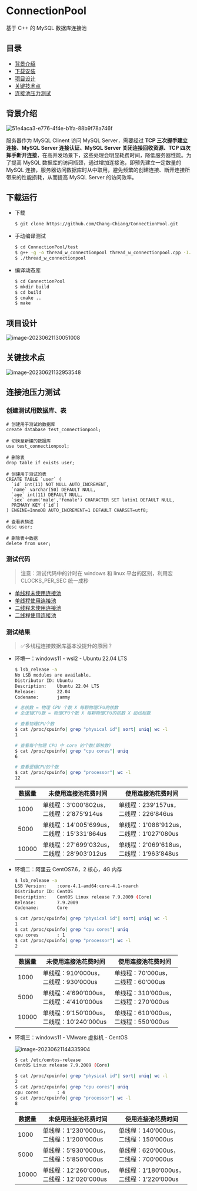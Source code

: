 # ConnectionPool
基于 C++ 的 MySQL 数据库连接池

## 目录

+ [背景介绍](#背景介绍)
+ [下载安装](#下载安装)
+ [项目设计](#项目设计)
+ [关键技术点](#关键技术点)
+ [连接池压力测试](#连接池压力测试)

## 背景介绍

![51e4aca3-e776-4f4e-b1fa-88b9f78a746f](./assets/51e4aca3-e776-4f4e-b1fa-88b9f78a746f.svg)

服务器作为 MySQL Clinent 访问 MySQL Server，需要经过 **TCP 三次握手建立连接、MySQL Server 连接认证、MySQL Server 关闭连接回收资源、TCP 四次挥手断开连接**，在高并发场景下，这些处理会明显耗费时间，降低服务器性能。为了提高 MySQL 数据库的访问瓶颈，通过增加连接池，即预先建立一定数量的 MySQL 连接，服务器访问数据库时从中取用，避免频繁的创建连接、断开连接所带来的性能损耗，从而提高 MySQL Server 的访问效率。

## 下载运行

+ 下载

    ```bash
    $ git clone https://github.com/Chang-Chiang/ConnectionPool.git
    ```
    
+ 手动编译测试

    ```bash
    $ cd ConnectionPool/test
    $ g++ -g -o thread_w_connectionpool thread_w_connectionpool.cpp -I../include ../src/*.cpp -lmysqlclient -lpthread
    $ ./thread_w_connectionpool
    ```

+ 编译动态库

  ```bash
  $ cd ConnectionPool
  $ mkdir build
  $ cd build
  $ cmake ..
  $ make
  ```

## 项目设计

![image-20230621130051008](./assets/image-20230621130051008.png)

## 关键技术点

![image-20230621132953548](./assets/image-20230621132953548.png)

## 连接池压力测试

### 创建测试用数据库、表

```mysql
# 创建用于测试的数据库
create database test_connectionpool;

# 切换至新建的数据库
use test_connectionpool;

# 删除表
drop table if exists user;

# 创建用于测试的表
CREATE TABLE `user` (
  `id` int(11) NOT NULL AUTO_INCREMENT,
  `name` varchar(50) DEFAULT NULL,
  `age` int(11) DEFAULT NULL,
  `sex` enum('male','female') CHARACTER SET latin1 DEFAULT NULL,
  PRIMARY KEY (`id`)
) ENGINE=InnoDB AUTO_INCREMENT=1 DEFAULT CHARSET=utf8;

# 查看表描述
desc user;

# 删除表中数据
delete from user;
```

### 测试代码

> 注意：测试代码中的计时在 windows 和 linux 平台的区别，利用宏 CLOCKS_PER_SEC 统一成秒

+ [单线程未使用连接池](./test/thread_wo_connectionpool.cpp) 
+ [单线程使用连接池](./test/thread_w_connectionpool.cpp) 
+ [二线程未使用连接池](./test/threads_wo_connectionpool.cpp)
+ [二线程使用连接池](./test/threads_w_connectionpool.cpp)

### 测试结果

> :white_check_mark:多线程连接数据库基本没提升的原因？

+ 环境一：windows11 - wsl2 - Ubuntu 22.04 LTS

  ```bash
  $ lsb_release -a
  No LSB modules are available.
  Distributor ID: Ubuntu
  Description:    Ubuntu 22.04 LTS
  Release:        22.04
  Codename:       jammy
  
  # 总核数 = 物理 CPU 个数 X 每颗物理CPU的核数 
  # 总逻辑CPU数 = 物理CPU个数 X 每颗物理CPU的核数 X 超线程数
  
  # 查看物理CPU个数
  $ cat /proc/cpuinfo| grep "physical id"| sort| uniq| wc -l
  1
  
  # 查看每个物理 CPU 中 core 的个数(即核数)
  $ cat /proc/cpuinfo| grep "cpu cores"| uniq
  6
  
  # 查看逻辑CPU的个数
  $ cat /proc/cpuinfo| grep "processor"| wc -l
  12
  ```

    | 数据量 | 未使用连接池花费时间 | 使用连接池花费时间 |
    | ------ | -------------------- | ------------------ |
    | 1000   | 单线程：3'000'802us，<br/>二线程：2’875‘914us | 单线程：239'157us，<br/>二线程：226‘846us |
    | 5000   | 单线程：14'005'699us，<br/>二线程：15’331‘864us | 单线程：1'088'912us，<br/>二线程：1‘027’080us |
    | 10000  | 单线程：27'699'032us，<br/>二线程：28’903‘012us | 单线程：2'069'618us，<br/>二线程：1‘963’848us |

+ 环境二：阿里云 CentOS7.6，2 核心，4G 内存

  ```bash
  $ lsb_release -a
  LSB Version:    :core-4.1-amd64:core-4.1-noarch
  Distributor ID: CentOS
  Description:    CentOS Linux release 7.9.2009 (Core)
  Release:        7.9.2009
  Codename:       Core
  
  $ cat /proc/cpuinfo| grep "physical id"| sort| uniq| wc -l
  1
  $ cat /proc/cpuinfo| grep "cpu cores"| uniq
  cpu cores       : 1
  $ cat /proc/cpuinfo| grep "processor"| wc -l
  2
  ```

  | 数据量 | 未使用连接池花费时间                           | 使用连接池花费时间                        |
  | ------ | ---------------------------------------------- | ----------------------------------------- |
  | 1000   | 单线程：910’000us，<br>二线程：930’000us       | 单线程：70‘000us，<br/>二线程：60‘000us   |
  | 5000   | 单线程：4’690‘000us，<br/>二线程：4’410‘000us  | 单线程：310’000us，<br/>二线程：270’000us |
  | 10000  | 单线程：9’150‘000us，<br/>二线程：10’240‘000us | 单线程：610‘000us，<br/>二线程：550‘000us |

+ 环境三：windows11 - VMware 虚拟机 - CentOS

  ![image-20230621144335904](./assets/image-20230621144335904.png)

  ```bash
  $ cat /etc/centos-release
  CentOS Linux release 7.9.2009 (Core)
  
  $ cat /proc/cpuinfo| grep "physical id"| sort| uniq| wc -l
  2
  $ cat /proc/cpuinfo| grep "cpu cores"| uniq
  cpu cores       : 4
  $ cat /proc/cpuinfo| grep "processor"| wc -l
  8
  ```

  | 数据量 | 未使用连接池花费时间                            | 使用连接池花费时间                            |
  | ------ | ----------------------------------------------- | --------------------------------------------- |
  | 1000   | 单线程：1'230'000us，<br>二线程：1'200'000us    | 单线程：140’000us，<br/>二线程：150’000us     |
  | 5000   | 单线程：5'930'000us，<br/>二线程：5'850'000us   | 单线程：620‘000us，<br/>二线程：700‘000us     |
  | 10000  | 单线程：12'260'000us，<br/>二线程：12'020'000us | 单线程：1‘180’000us，<br/>二线程：1’220‘000us |





